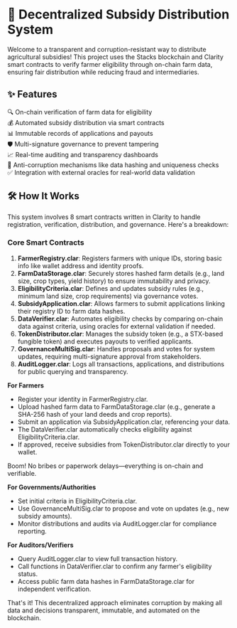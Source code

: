 # 🌾 Decentralized Subsidy Distribution System

Welcome to a transparent and corruption-resistant way to distribute agricultural subsidies! This project uses the Stacks blockchain and Clarity smart contracts to verify farmer eligibility through on-chain farm data, ensuring fair distribution while reducing fraud and intermediaries.

## ✨ Features

🔍 On-chain verification of farm data for eligibility  
💰 Automated subsidy distribution via smart contracts  
📊 Immutable records of applications and payouts  
🛡️ Multi-signature governance to prevent tampering  
📈 Real-time auditing and transparency dashboards  
🚫 Anti-corruption mechanisms like data hashing and uniqueness checks  
✅ Integration with external oracles for real-world data validation  

## 🛠 How It Works

This system involves 8 smart contracts written in Clarity to handle registration, verification, distribution, and governance. Here's a breakdown:

### Core Smart Contracts
1. **FarmerRegistry.clar**: Registers farmers with unique IDs, storing basic info like wallet address and identity proofs.  
2. **FarmDataStorage.clar**: Securely stores hashed farm details (e.g., land size, crop types, yield history) to ensure immutability and privacy.  
3. **EligibilityCriteria.clar**: Defines and updates subsidy rules (e.g., minimum land size, crop requirements) via governance votes.  
4. **SubsidyApplication.clar**: Allows farmers to submit applications linking their registry ID to farm data hashes.  
5. **DataVerifier.clar**: Automates eligibility checks by comparing on-chain data against criteria, using oracles for external validation if needed.  
6. **TokenDistributor.clar**: Manages the subsidy token (e.g., a STX-based fungible token) and executes payouts to verified applicants.  
7. **GovernanceMultiSig.clar**: Handles proposals and votes for system updates, requiring multi-signature approval from stakeholders.  
8. **AuditLogger.clar**: Logs all transactions, applications, and distributions for public querying and transparency.

**For Farmers**  
- Register your identity in FarmerRegistry.clar.  
- Upload hashed farm data to FarmDataStorage.clar (e.g., generate a SHA-256 hash of your land deeds and crop reports).  
- Submit an application via SubsidyApplication.clar, referencing your data.  
- The DataVerifier.clar automatically checks eligibility against EligibilityCriteria.clar.  
- If approved, receive subsidies from TokenDistributor.clar directly to your wallet.  

Boom! No bribes or paperwork delays—everything is on-chain and verifiable.

**For Governments/Authorities**  
- Set initial criteria in EligibilityCriteria.clar.  
- Use GovernanceMultiSig.clar to propose and vote on updates (e.g., new subsidy amounts).  
- Monitor distributions and audits via AuditLogger.clar for compliance reporting.

**For Auditors/Verifiers**  
- Query AuditLogger.clar to view full transaction history.  
- Call functions in DataVerifier.clar to confirm any farmer's eligibility status.  
- Access public farm data hashes in FarmDataStorage.clar for independent verification.

That's it! This decentralized approach eliminates corruption by making all data and decisions transparent, immutable, and automated on the blockchain.
